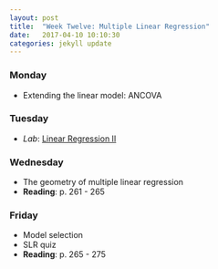 ```yaml
---
layout: post
title:  "Week Twelve: Multiple Linear Regression"
date:   2017-04-10 10:10:30
categories: jekyll update
---
```


### Monday
- Extending the linear model: ANCOVA

### Tuesday
- *Lab*: <a href = "{{ site.baseurl }}/assets/week-12/simple_regression_ii.html" target = "_blank">Linear Regression II</a>

### Wednesday
- The geometry of multiple linear regression
- **Reading**: p. 261 - 265

### Friday
- Model selection
- SLR quiz
- **Reading**: p. 265 - 275
